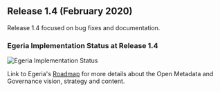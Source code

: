 <!-- SPDX-License-Identifier: CC-BY-4.0 -->
<!-- Copyright Contributors to the Egeria project. -->

## Release 1.4 (February 2020)

Release 1.4 focused on bug fixes and documentation.

### Egeria Implementation Status at Release 1.4
 
![Egeria Implementation Status](/release-notes/functional-organization-showing-implementation-status-for-1.4.png)
 
 Link to Egeria's [Roadmap](/release-notes/roadmap/) for more details about the
 Open Metadata and Governance vision, strategy and content.


